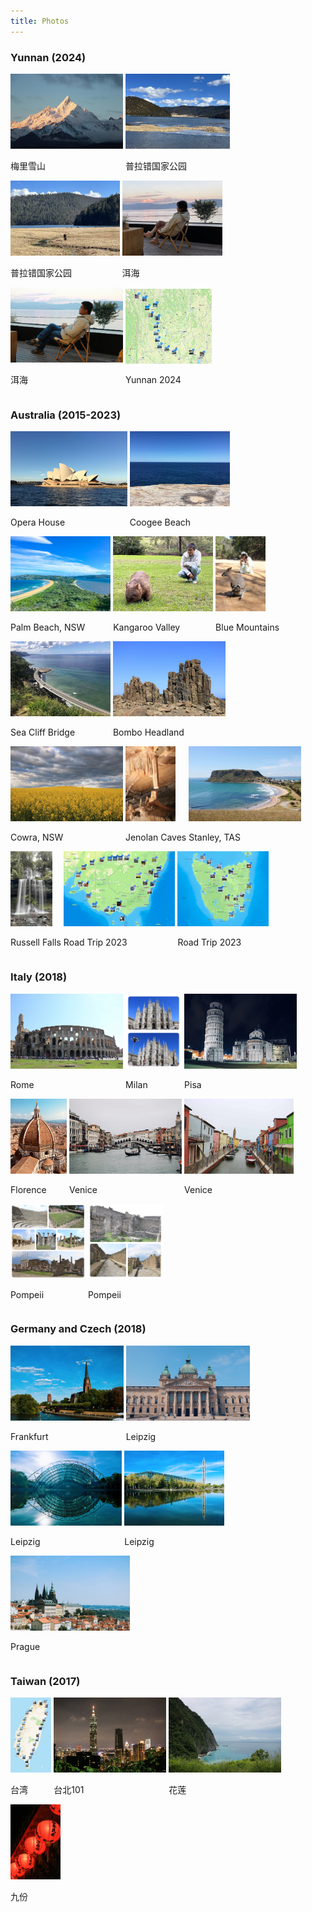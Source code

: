 ```yaml
---
title: Photos
---
```



### Yunnan (2024)
<div id="banner">
	<div class="inline-block" style="display:inline-block;"><a href="assets/photos/Yunnan_2024/Meili_snow_mountains.jpg"><img src="assets/photos/Yunnan_2024/Meili_snow_mountains.jpg" style="height: 120px;"></a><div><p>梅里雪山</p></div></div>
	<div class="inline-block" style="display:inline-block;"><a href="assets/photos/Yunnan_2024/Pudacuo_Natioal_Park_1.jpg"><img src="assets/photos/Yunnan_2024/Pudacuo_Natioal_Park_1.jpg" style="height: 120px;"></a><div><p>普拉错国家公园</p></div></div>
	<div class="inline-block" style="display:inline-block;"><a href="assets/photos/Yunnan_2024/Pudacuo_Natioal_Park_2.jpg"><img src="assets/photos/Yunnan_2024/Pudacuo_Natioal_Park_2.jpg" style="height: 120px;"></a><div><p>普拉错国家公园</p></div></div>
	<div class="inline-block" style="display:inline-block;"><a href="assets/photos/Yunnan_2024/Erhai_Shan.jpg"><img src="assets/photos/Yunnan_2024/Erhai_Shan.jpg" style="height: 120px;"></a><div><p>洱海</p></div></div>
	<div class="inline-block" style="display:inline-block;"><a href="assets/photos/Yunnan_2024/Erhai_Weizhi.jpg"><img src="assets/photos/Yunnan_2024/Erhai_Weizhi.jpg" style="height: 120px;"></a><div><p>洱海</p></div></div>
	<div class="inline-block" style="display:inline-block;"><a href="assets/photos/Yunnan_2024/Yunnan_2024.jpg"><img src="assets/photos/Yunnan_2024/Yunnan_2024.jpg" style="height: 120px;"></a><div><p>Yunnan 2024</p></div></div>
</div>


### Australia (2015-2023)
<div id="banner">
	<div class="inline-block" style="display:inline-block;"><a href="assets/photos/Australia/Opera_House.jpg"><img src="assets/photos/Australia/Opera_House.jpg" style="height: 120px;"></a><div><p>Opera House</p></div></div>
	<div class="inline-block" style="display:inline-block;"><a href="assets/photos/Australia/Coogee_Beach.jpg"><img src="assets/photos/Australia/Coogee_Beach.jpg" style="height: 120px;"></a><div><p>Coogee Beach</p></div></div>
	<div class="inline-block" style="display:inline-block;"><a href="assets/photos/Australia/Palm_Beach.jpg"><img src="assets/photos/Australia/Palm_Beach.jpg" style="height: 120px;"></a><div><p>Palm Beach, NSW</p></div></div>
	<div class="inline-block" style="display:inline-block;"><a href="assets/photos/Australia/Kangaroo_Valley.jpg"><img src="assets/photos/Australia/Kangaroo_Valley.jpg" style="height: 120px;"></a><div><p>Kangaroo Valley</p></div></div>
	<div class="inline-block" style="display:inline-block;"><a href="assets/photos/Australia/Blue_Mountains.jpg"><img src="assets/photos/Australia/Blue_Mountains.jpg" style="height: 120px;"></a><div><p>Blue Mountains</p></div></div>
	<div class="inline-block" style="display:inline-block;"><a href="assets/photos/Australia/Sea_Cliff_Bridge.jpg"><img src="assets/photos/Australia/Sea_Cliff_Bridge.jpg" style="height: 120px;"></a><div><p>Sea Cliff Bridge</p></div></div>
	<div class="inline-block" style="display:inline-block;"><a href="assets/photos/Australia/Bombo_Headland.jpg"><img src="assets/photos/Australia/Bombo_Headland.jpg" style="height: 120px;"></a><div><p>Bombo Headland</p></div></div>
	<div class="inline-block" style="display:inline-block;"><a href="assets/photos/Australia/Cowra_1.jpg"><img src="assets/photos/Australia/Cowra_1.jpg" style="height: 120px;"></a><div><p>Cowra, NSW</p></div></div>
	<div class="inline-block" style="display:inline-block;"><a href="assets/photos/Australia/Jenolan_Caves.jpg"><img src="assets/photos/Australia/Jenolan_Caves.jpg" style="height: 120px;"></a><div><p>Jenolan Caves</p></div></div>
	<div class="inline-block" style="display:inline-block;"><a href="assets/photos/Australia/Stanley_1.jpg"><img src="assets/photos/Australia/Stanley_1.jpg" style="height: 120px;"></a><div><p>Stanley, TAS</p></div></div>
	<div class="inline-block" style="display:inline-block;"><a href="assets/photos/Australia/Russell_Falls.jpg"><img src="assets/photos/Australia/Russell_Falls.jpg" style="height: 120px;"></a><div><p>Russell Falls</p></div></div>
	<div class="inline-block" style="display:inline-block;"><a href="assets/photos/Australia/road_trip_2023_1"><img src="assets/photos/Australia/road_trip_2023_1.jpg" style="height: 120px;"></a><div><p>Road Trip 2023</p></div></div>
	<div class="inline-block" style="display:inline-block;"><a href="assets/photos/Australia/road_trip_2023_2"><img src="assets/photos/Australia/road_trip_2023_2.jpg" style="height: 120px;"></a><div><p>Road Trip 2023</p></div></div>
</div>


### Italy (2018)
<div id="banner">
	<div class="inline-block" style="display:inline-block;"><a href="assets/photos/Italy_2018/Rome.jpg"><img src="assets/photos/Italy_2018/Rome.jpg" style="height: 120px;"></a><div><p>Rome</p></div></div>
	<div class="inline-block" style="display:inline-block;"><a href="assets/photos/Italy_2018/Milan.jpg"><img src="assets/photos/Italy_2018/Milan.jpg" style="height: 120px;"></a><div><p>Milan</p></div></div>
	<div class="inline-block" style="display:inline-block;"><a href="assets/photos/Italy_2018/Pisa.jpg"><img src="assets/photos/Italy_2018/Pisa.jpg" style="height: 120px;"></a><div><p>Pisa</p></div></div>
	<div class="inline-block" style="display:inline-block;"><a href="assets/photos/Italy_2018/Florence.jpg"><img src="assets/photos/Italy_2018/Florence.jpg" style="height: 120px;"></a><div><p>Florence</p></div></div>
	<div class="inline-block" style="display:inline-block;"><a href="assets/photos/Italy_2018/Venice.jpg"><img src="assets/photos/Italy_2018/Venice.jpg" style="height: 120px;"></a><div><p>Venice</p></div></div>
	<div class="inline-block" style="display:inline-block;"><a href="assets/photos/Italy_2018/Venice_2.jpg"><img src="assets/photos/Italy_2018/Venice_2.jpg" style="height: 120px;"></a><div><p>Venice</p></div></div>
	<div class="inline-block" style="display:inline-block;"><a href="assets/photos/Italy_2018/Pompeii_1.jpg"><img src="assets/photos/Italy_2018/Pompeii_1.jpg" style="height: 120px;"></a><div><p>Pompeii</p></div></div>
	<div class="inline-block" style="display:inline-block;"><a href="assets/photos/Italy_2018/Pompeii_2.jpg"><img src="assets/photos/Italy_2018/Pompeii_2.jpg" style="height: 120px;"></a><div><p>Pompeii</p></div></div>
</div>


### Germany and Czech (2018)
<div id="banner">
	<div class="inline-block" style="display:inline-block;"><a href="assets/photos/Germany_Czech_2018/Frankfurt.jpg"><img src="assets/photos/Germany_Czech_2018/Frankfurt.jpg" style="height: 120px;"></a><div><p>Frankfurt</p></div></div>
	<div class="inline-block" style="display:inline-block;"><a href="assets/photos/Germany_Czech_2018/Leipzig_1.jpg"><img src="assets/photos/Germany_Czech_2018/Leipzig_1.jpg" style="height: 120px;"></a><div><p>Leipzig</p></div></div>
	<div class="inline-block" style="display:inline-block;"><a href="assets/photos/Germany_Czech_2018/ISME2018_2.jpg"><img src="assets/photos/Germany_Czech_2018/ISME2018_2.jpg" style="height: 120px;"></a><div><p>Leipzig</p></div></div>
	<div class="inline-block" style="display:inline-block;"><a href="assets/photos/Germany_Czech_2018/ISME2018_3.jpg"><img src="assets/photos/Germany_Czech_2018/ISME2018_3.jpg" style="height: 120px;"></a><div><p>Leipzig</p></div></div>
	<div class="inline-block" style="display:inline-block;"><a href="assets/photos/Germany_Czech_2018/Prague.jpg"><img src="assets/photos/Germany_Czech_2018/Prague.jpg" style="height: 120px;"></a><div><p>Prague</p></div></div>
</div>


### Taiwan (2017)
<div id="banner">
	<div class="inline-block" style="display:inline-block;"><a href="assets/photos/Taiwan_2017/Taiwan_1.jpg"><img src="assets/photos/Taiwan_2017/Taiwan_1.jpg" style="height: 120px;"></a><div><p>台湾</p></div></div>
	<div class="inline-block" style="display:inline-block;"><a href="assets/photos/Taiwan_2017/Taipei.jpg"><img src="assets/photos/Taiwan_2017/Taipei.jpg" style="height: 120px;"></a><div><p>台北101</p></div></div>
	<div class="inline-block" style="display:inline-block;"><a href="assets/photos/Taiwan_2017/Taiwan_2.jpg"><img src="assets/photos/Taiwan_2017/Taiwan_2.jpg" style="height: 120px;"></a><div><p>花莲</p></div></div>
	<div class="inline-block" style="display:inline-block;"><a href="assets/photos/Taiwan_2017/Taiwan_3.jpg"><img src="assets/photos/Taiwan_2017/Taiwan_3.jpg" style="height: 120px;"></a><div><p>九份</p></div></div>
</div>


